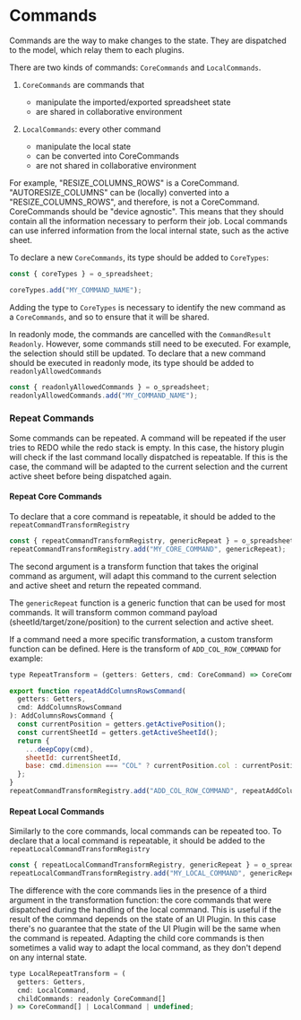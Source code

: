# Commands

Commands are the way to make changes to the state. They are dispatched to the model, which relay them to each plugins.

There are two kinds of commands: `CoreCommands` and `LocalCommands`.

1. `CoreCommands` are commands that

   - manipulate the imported/exported spreadsheet state
   - are shared in collaborative environment

1. `LocalCommands`: every other command
   - manipulate the local state
   - can be converted into CoreCommands
   - are not shared in collaborative environment

For example, "RESIZE_COLUMNS_ROWS" is a CoreCommand. "AUTORESIZE_COLUMNS" can be (locally) converted into a "RESIZE_COLUMNS_ROWS", and therefore, is not a CoreCommand.
CoreCommands should be "device agnostic". This means that they should contain all the information necessary to perform their job. Local commands can use inferred information from the local internal state, such as the active sheet.

To declare a new `CoreCommands`, its type should be added to `CoreTypes`:

```js
const { coreTypes } = o_spreadsheet;

coreTypes.add("MY_COMMAND_NAME");
```

Adding the type to `CoreTypes` is necessary to identify the new command as a `CoreCommands`, and so to ensure that it will be shared.

In readonly mode, the commands are cancelled with the `CommandResult` `Readonly`. However, some commands still need to be executed. For example, the selection should still be updated.
To declare that a new command should be executed in readonly mode, its type should be added to `readonlyAllowedCommands`

```js
const { readonlyAllowedCommands } = o_spreadsheet;
readonlyAllowedCommands.add("MY_COMMAND_NAME");
```

### Repeat Commands

Some commands can be repeated. A command will be repeated if the user tries to REDO while the redo stack is empty. In this case, the history plugin will check if the last command locally dispatched is repeatable. If this is the case, the command will be adapted to the current selection and the current active sheet before being dispatched again.

#### Repeat Core Commands

To declare that a core command is repeatable, it should be added to the `repeatCommandTransformRegistry`

```js
const { repeatCommandTransformRegistry, genericRepeat } = o_spreadsheet;
repeatCommandTransformRegistry.add("MY_CORE_COMMAND", genericRepeat);
```

The second argument is a transform function that takes the original command as argument, will adapt this command to the current selection and active sheet and return the repeated command.

The `genericRepeat` function is a generic function that can be used for most commands. It will transform common command payload (sheetId/target/zone/position) to the current selection and active sheet.

If a command need a more specific transformation, a custom transform function can be defined. Here is the transform of `ADD_COL_ROW_COMMAND` for example:

```js
type RepeatTransform = (getters: Getters, cmd: CoreCommand) => CoreCommand | undefined;

export function repeatAddColumnsRowsCommand(
  getters: Getters,
  cmd: AddColumnsRowsCommand
): AddColumnsRowsCommand {
  const currentPosition = getters.getActivePosition();
  const currentSheetId = getters.getActiveSheetId();
  return {
    ...deepCopy(cmd),
    sheetId: currentSheetId,
    base: cmd.dimension === "COL" ? currentPosition.col : currentPosition.row,
  };
}
repeatCommandTransformRegistry.add("ADD_COL_ROW_COMMAND", repeatAddColumnsRowsCommand);
```

#### Repeat Local Commands

Similarly to the core commands, local commands can be repeated too. To declare that a local command is repeatable, it should be added to the `repeatLocalCommandTransformRegistry`

```js
const { repeatLocalCommandTransformRegistry, genericRepeat } = o_spreadsheet;
repeatLocalCommandTransformRegistry.add("MY_LOCAL_COMMAND", genericRepeat);
```

The difference with the core commands lies in the presence of a third argument in the transformation function: the core commands that were dispatched during the handling of the local command. This is useful if the result of the command depends on the state of an UI Plugin. In this case there's no guarantee that the state of the UI Plugin will be the same when the command is repeated. Adapting the child core commands is then sometimes a valid way to adapt the local command, as they don't depend on any internal state.

```js
type LocalRepeatTransform = (
  getters: Getters,
  cmd: LocalCommand,
  childCommands: readonly CoreCommand[]
) => CoreCommand[] | LocalCommand | undefined;
```
